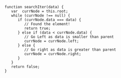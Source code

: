 
    function searchIter(data) {
       var  currNode = this.root;
       while (currNode !== null) {
          if (currNode.data === data) {
             // Found the element!
             return true;
          } else if (data < currNode.data) {
             // Go Left as data is smaller than parent
             currNode = currNode.left;
          } else {
             // Go right as data is greater than parent
             currNode = currNode.right;
          }
       }
       return false;
    }
